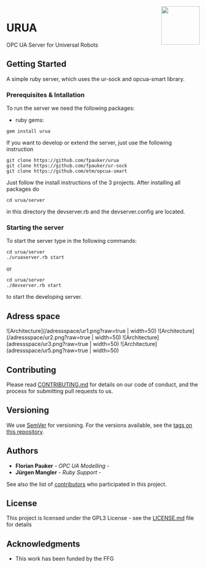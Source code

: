 <img align="right" height="100" src="https://github.com/fpauker/urua/blob/master/logo/urua_logo.png">

# URUA 

OPC UA Server for Universal Robots

## Getting Started

A simple ruby server, which uses the ur-sock and opcua-smart library.

### Prerequisites & Intallation

To run the server we need the following packages:

* ruby gems:
```
gem install urua
```

If you want to develop or extend the server, just use the following instruction
```
git clone https://github.com/fpauker/urua
git clone https://github.com/fpauker/ur-sock
git clone https://github.com/etm/opcua-smart
```

Just follow the install instructions of the 3 projects.
After installing all packages do 

```
cd urua/server
```
in this directory the devserver.rb and the devserver.config are located. 

### Starting the server

To start the server type in the following commands:

```
cd urua/server
./uruaserver.rb start
```
or 
```
cd urua/server
./devserver.rb start 
```
to start the developing server.


## Adress space

![Architecture](/adressspace/ur1.png?raw=true | width=50)
![Architecture](/adressspace/ur2.png?raw=true | width=50)
![Architecture](adressspace/ur3.png?raw=true | width=50)
![Architecture](adressspace/ur5.png?raw=true | width=50)

## Contributing

Please read [CONTRIBUTING.md](https://gist.github.com/PurpleBooth/b24679402957c63ec426) for details on our code of conduct, and the process for submitting pull requests to us.

## Versioning

We use [SemVer](http://semver.org/) for versioning. For the versions available, see the [tags on this repository](https://intra.acdp.at/gogs/fpauker/ua4ur/tags).

## Authors

* **Florian Pauker** - *OPC UA Modelling* -
* **Jürgen Mangler** - *Ruby Support* -

See also the list of [contributors](https://intra.acdp.at/gogs/fpauker/ua4ur/contributors) who participated in this project.

## License

This project is licensed under the GPL3 License - see the [LICENSE.md](./LICENSE) file for details

## Acknowledgments

* This work has been funded by the FFG
